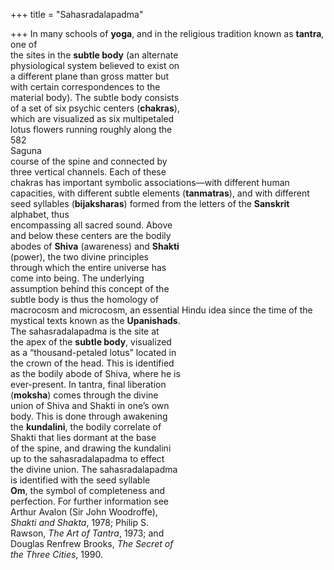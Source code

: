 +++
title = "Sahasradalapadma"

+++
In many schools of **yoga**, and in the religious tradition known as **tantra**, one of  
the sites in the **subtle body** (an alternate  
physiological system believed to exist on  
a different plane than gross matter but  
with certain correspondences to the  
material body). The subtle body consists  
of a set of six psychic centers (**chakras**),  
which are visualized as six multipetaled  
lotus flowers running roughly along the  
582  
Saguna  
course of the spine and connected by  
three vertical channels. Each of these  
chakras has important symbolic associations—with different human capacities, with different subtle elements (**tanmatras**), and with different seed syllables (**bijaksharas**) formed from the letters of the **Sanskrit** alphabet, thus  
encompassing all sacred sound. Above  
and below these centers are the bodily  
abodes of **Shiva** (awareness) and **Shakti**  
(power), the two divine principles  
through which the entire universe has  
come into being. The underlying  
assumption behind this concept of the  
subtle body is thus the homology of  
macrocosm and microcosm, an essential Hindu idea since the time of the  
mystical texts known as the **Upanishads**.  
The sahasradalapadma is the site at  
the apex of the **subtle body**, visualized  
as a “thousand-petaled lotus” located in  
the crown of the head. This is identified  
as the bodily abode of Shiva, where he is  
ever-present. In tantra, final liberation  
(**moksha**) comes through the divine  
union of Shiva and Shakti in one’s own  
body. This is done through awakening  
the **kundalini**, the bodily correlate of  
Shakti that lies dormant at the base  
of the spine, and drawing the kundalini  
up to the sahasradalapadma to effect  
the divine union. The sahasradalapadma  
is identified with the seed syllable  
**Om**, the symbol of completeness and  
perfection. For further information see  
Arthur Avalon (Sir John Woodroffe),  
*Shakti and Shakta*, 1978; Philip S.  
Rawson, *The Art of Tantra*, 1973; and  
Douglas Renfrew Brooks, *The Secret of*  
*the Three Cities*, 1990.